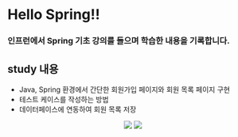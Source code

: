 # Hello Spring!!
### 인프런에서 Spring 기초 강의를 들으며 학습한 내용을 기록합니다.


## study 내용 
- Java, Spring 환경에서 간단한 회원가입 페이지와 회원 목록 페이지 구현
- 테스트 케이스를 작성하는 방법
- 데이터페이스에 연동하여 회원 목록 저장

<div align=center> 
  <img src="https://img.shields.io/badge/spring-6DB33F?style=for-the-badge&logo=spring&logoColor=white">
  <img src="https://img.shields.io/badge/java-007396?style=for-the-badge&logo=java&logoColor=white">
</div>  
